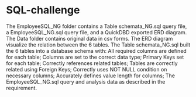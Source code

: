 # SQL-challenge
The EmployeeSQL_NG folder contains a Table schemata_NG.sql query file, a EmployeeSQL_NG.sql query file, and a QuickDBD exported ERD diagram. The Data folder contains original data in csv forms.
The ERD diagram visualize the relation between the 6 tables.
The Table schemata_NG.sql built the 6 tables into a database schema with:
  All required columns are defined for each table;
  Columns are set to the correct data type;
  Primary Keys set for each table;
  Correctly references related tables;
  Tables are correctly related using Foreign Keys;
  Correctly uses NOT NULL condition on necessary columns;
  Accurately defines value length for columns;
The EmployeeSQL_NG.sql query and analysis data as described in the requirement. 
